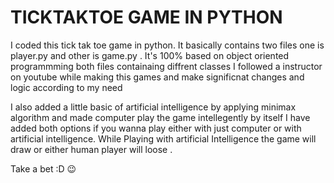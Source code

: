 # TICKTAKTOE GAME IN PYTHON

I coded this tick tak toe game in python. It basically contains two files one is player.py and other is game.py . 
It's 100% based on object oriented programmming both files containaing diffrent classes
I followed a instructor on youtube while making this games and make significnat changes and logic according to my need



I also added a little basic of artificial intelligence by applying minimax algorithm and made computer play the game intellegently by itself
I have added both options if you wanna play either with just computer or with artificial intelligence.
While Playing with artificial Intelligence the game will draw or either human player will loose .



Take a bet  :D 😉
